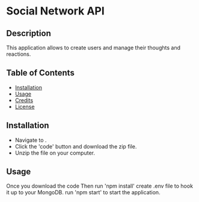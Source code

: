 
# Social Network API

## Description
        
This application  allows  to create users and manage their thoughts and reactions.

## Table of Contents

* [Installation](#installation)
* [Usage](#usage)
* [Credits](#credits)
* [License](#license)

## Installation

* Navigate to . 
* Click the 'code' button and download the zip file.
* Unzip the file on your computer.

## Usage

Once you download the code 
Then run 'npm install'
 create  .env file to hook it up to your MongoDB. 
 run 'npm start' to start the application.




